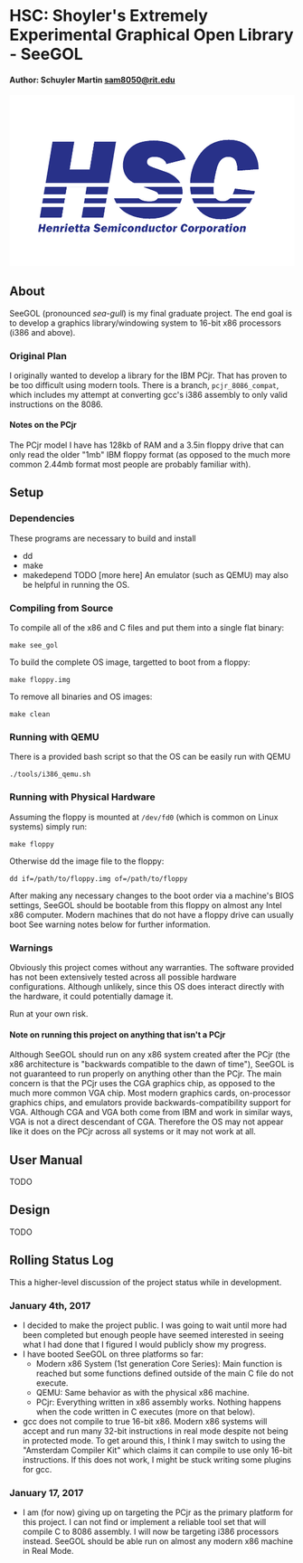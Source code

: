 # HSC: Shoyler's Extremely Experimental Graphical Open Library - SeeGOL
#### Author:  Schuyler Martin <sam8050@rit.edu>

![alt tag](/media/hsc.png)


## About
SeeGOL (pronounced _sea-gull_) is my final graduate project. The end goal is to
develop a graphics library/windowing system to 16-bit x86 processors (i386 and
above).

### Original Plan
I originally wanted to develop a library for the IBM PCjr. That has proven to
be too difficult using modern tools. There is a branch, `pcjr_8086_compat`,
which includes my attempt at converting gcc's i386 assembly to only valid
instructions on the 8086.

#### Notes on the PCjr
The PCjr model I have has 128kb of RAM and a 3.5in floppy drive that can only
read the older "1mb" IBM floppy format (as opposed to the much more common
2.44mb format most people are probably familiar with).


## Setup

### Dependencies
These programs are necessary to build and install 
- dd
- make
- makedepend
TODO [more here]
An emulator (such as QEMU) may also be helpful in running the OS.

### Compiling from Source
To compile all of the x86 and C files and put them into a single flat binary:
```shell
make see_gol
```
To build the complete OS image, targetted to boot from a floppy:
```shell
make floppy.img
```
To remove all binaries and OS images:
```shell
make clean
```

### Running with QEMU
There is a provided bash script so that the OS can be easily run with QEMU
```shell
./tools/i386_qemu.sh
```

### Running with Physical Hardware
Assuming the floppy is mounted at `/dev/fd0` (which is common on Linux systems)
simply run:
```shell
make floppy
```
Otherwise dd the image file to the floppy:
```shell
dd if=/path/to/floppy.img of=/path/to/floppy 
```
After making any necessary changes to the boot order via a machine's BIOS
settings, SeeGOL should be bootable from this floppy on almost any Intel x86
computer. Modern machines that do not have a floppy drive can usually boot
See warning notes below for further information.

### Warnings
Obviously this project comes without any warranties. The software provided has
not been extensively tested across all possible hardware configurations.
Although unlikely, since this OS does interact directly with the hardware, it
could potentially damage it.

Run at your own risk.

#### Note on running this project on anything that isn't a PCjr
Although SeeGOL should run on any x86 system created after the PCjr (the x86
architecture is "backwards compatible to the dawn of time"), SeeGOL is not
guaranteed to run properly on anything other than the PCjr. The main concern is
that the PCjr uses the CGA graphics chip, as opposed to the much more common
VGA chip. Most modern graphics cards, on-processor graphics chips, and
emulators provide backwards-compatibility support for VGA. Although CGA and VGA
both come from IBM and work in similar ways, VGA is not a direct descendant of
CGA. Therefore the OS may not appear like it does on the PCjr across all
systems or it may not work at all.


## User Manual
TODO


## Design
TODO


## Rolling Status Log
This a higher-level discussion of the project status while in development.

### January 4th, 2017
- I decided to make the project public. I was going to wait until more had been
  completed but enough people have seemed interested in seeing what I had done
  that I figured I would publicly show my progress.
- I have booted SeeGOL on three platforms so far:
  - Modern x86 System (1st generation Core Series): Main function is reached
    but some functions defined outside of the main C file do not execute.
  - QEMU: Same behavior as with the physical x86 machine.
  - PCjr: Everything written in x86 assembly works. Nothing happens when the
    code written in C executes (more on that below).
- gcc does not compile to true 16-bit x86. Modern x86 systems will accept and
  run many 32-bit instructions in real mode despite not being in protected
  mode. To get around this, I think I may switch to using the "Amsterdam
  Compiler Kit" which claims it can compile to use only 16-bit instructions. If
  this does not work, I might be stuck writing some plugins for gcc.

### January 17, 2017
- I am (for now) giving up on targeting the PCjr as the primary platform for
  this project. I can not find or implement a reliable tool set that will
  compile C to 8086 assembly. I will now be targeting i386 processors instead.
  SeeGOL should be able run on almost any modern x86 machine in Real Mode.
